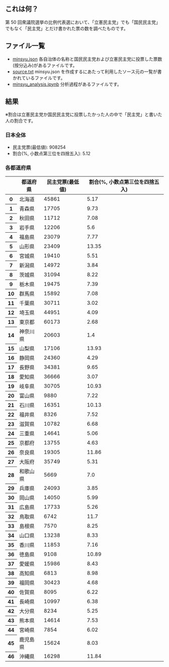 ## これは何？

第 50 回衆議院選挙の比例代表選において、「立憲民主党」でも「国民民主党」でもなく「民主党」とだけ書かれた票の数を調べたものです。

## ファイル一覧

- [minsyu.json](https://github.com/akahoshi1421/minsyu-analysis/blob/main/minsyu.json) 各自治体の名称と国民民主党および立憲民主党に投票した票数(按分込み)があるファイルです。
- [source.txt](https://github.com/akahoshi1421/minsyu-analysis/blob/main/source.txt) minsyu.json を作成するにあたって利用したソース元の一覧が書かれているファイルです。
- [minsyu_analysis.ipynb](https://github.com/akahoshi1421/minsyu-analysis/blob/main/minsyu_analysis.ipynb) 分析過程があるファイルです。

## 結果

※割合は立憲民主党か国民民主党に投票したかった人の中で「民主党」と書いた人の割合です。

### 日本全体

- 民主党票(最低値): 908254
- 割合(%, 小数点第三位を四捨五入): 5.12

### 各都道府県

<table>
  <thead>
    <tr>
      <th></th>
      <th>都道府県</th>
      <th>民主党票(最低値)</th>
      <th>割合(%, 小数点第三位を四捨五入)</th>
    </tr>
  </thead>
  <tbody>
    <tr>
      <th>0</th>
      <td>北海道</td>
      <td>45861</td>
      <td>5.17</td>
    </tr>
    <tr>
      <th>1</th>
      <td>青森県</td>
      <td>17705</td>
      <td>9.73</td>
    </tr>
    <tr>
      <th>2</th>
      <td>秋田県</td>
      <td>11712</td>
      <td>7.08</td>
    </tr>
    <tr>
      <th>3</th>
      <td>岩手県</td>
      <td>12206</td>
      <td>5.6</td>
    </tr>
    <tr>
      <th>4</th>
      <td>福島県</td>
      <td>23079</td>
      <td>7.77</td>
    </tr>
    <tr>
      <th>5</th>
      <td>山形県</td>
      <td>23409</td>
      <td>13.35</td>
    </tr>
    <tr>
      <th>6</th>
      <td>宮城県</td>
      <td>19410</td>
      <td>5.51</td>
    </tr>
    <tr>
      <th>7</th>
      <td>新潟県</td>
      <td>14972</td>
      <td>3.84</td>
    </tr>
    <tr>
      <th>8</th>
      <td>茨城県</td>
      <td>31094</td>
      <td>8.22</td>
    </tr>
    <tr>
      <th>9</th>
      <td>栃木県</td>
      <td>19475</td>
      <td>7.39</td>
    </tr>
    <tr>
      <th>10</th>
      <td>群馬県</td>
      <td>15892</td>
      <td>7.08</td>
    </tr>
    <tr>
      <th>11</th>
      <td>千葉県</td>
      <td>30711</td>
      <td>3.02</td>
    </tr>
    <tr>
      <th>12</th>
      <td>埼玉県</td>
      <td>44951</td>
      <td>4.09</td>
    </tr>
    <tr>
      <th>13</th>
      <td>東京都</td>
      <td>60173</td>
      <td>2.68</td>
    </tr>
    <tr>
      <th>14</th>
      <td>神奈川県</td>
      <td>20603</td>
      <td>1.4</td>
    </tr>
    <tr>
      <th>15</th>
      <td>山梨県</td>
      <td>17106</td>
      <td>13.93</td>
    </tr>
    <tr>
      <th>16</th>
      <td>静岡県</td>
      <td>24360</td>
      <td>4.29</td>
    </tr>
    <tr>
      <th>17</th>
      <td>長野県</td>
      <td>34381</td>
      <td>9.65</td>
    </tr>
    <tr>
      <th>18</th>
      <td>愛知県</td>
      <td>36666</td>
      <td>3.07</td>
    </tr>
    <tr>
      <th>19</th>
      <td>岐阜県</td>
      <td>30705</td>
      <td>10.93</td>
    </tr>
    <tr>
      <th>20</th>
      <td>富山県</td>
      <td>9880</td>
      <td>7.22</td>
    </tr>
    <tr>
      <th>21</th>
      <td>石川県</td>
      <td>16351</td>
      <td>10.13</td>
    </tr>
    <tr>
      <th>22</th>
      <td>福井県</td>
      <td>8326</td>
      <td>7.52</td>
    </tr>
    <tr>
      <th>23</th>
      <td>滋賀県</td>
      <td>10782</td>
      <td>6.68</td>
    </tr>
    <tr>
      <th>24</th>
      <td>三重県</td>
      <td>14641</td>
      <td>5.06</td>
    </tr>
    <tr>
      <th>25</th>
      <td>京都府</td>
      <td>13755</td>
      <td>4.63</td>
    </tr>
    <tr>
      <th>26</th>
      <td>奈良県</td>
      <td>19305</td>
      <td>11.86</td>
    </tr>
    <tr>
      <th>27</th>
      <td>大阪府</td>
      <td>35749</td>
      <td>5.31</td>
    </tr>
    <tr>
      <th>28</th>
      <td>和歌山県</td>
      <td>5669</td>
      <td>7.0</td>
    </tr>
    <tr>
      <th>29</th>
      <td>兵庫県</td>
      <td>24093</td>
      <td>3.85</td>
    </tr>
    <tr>
      <th>30</th>
      <td>岡山県</td>
      <td>14050</td>
      <td>5.99</td>
    </tr>
    <tr>
      <th>31</th>
      <td>広島県</td>
      <td>17733</td>
      <td>5.26</td>
    </tr>
    <tr>
      <th>32</th>
      <td>鳥取県</td>
      <td>6742</td>
      <td>11.7</td>
    </tr>
    <tr>
      <th>33</th>
      <td>島根県</td>
      <td>7570</td>
      <td>8.25</td>
    </tr>
    <tr>
      <th>34</th>
      <td>山口県</td>
      <td>13238</td>
      <td>8.33</td>
    </tr>
    <tr>
      <th>35</th>
      <td>香川県</td>
      <td>11853</td>
      <td>7.16</td>
    </tr>
    <tr>
      <th>36</th>
      <td>徳島県</td>
      <td>9108</td>
      <td>10.89</td>
    </tr>
    <tr>
      <th>37</th>
      <td>愛媛県</td>
      <td>15986</td>
      <td>8.43</td>
    </tr>
    <tr>
      <th>38</th>
      <td>高知県</td>
      <td>6813</td>
      <td>8.98</td>
    </tr>
    <tr>
      <th>39</th>
      <td>福岡県</td>
      <td>30423</td>
      <td>4.68</td>
    </tr>
    <tr>
      <th>40</th>
      <td>佐賀県</td>
      <td>8095</td>
      <td>6.22</td>
    </tr>
    <tr>
      <th>41</th>
      <td>長崎県</td>
      <td>10997</td>
      <td>6.38</td>
    </tr>
    <tr>
      <th>42</th>
      <td>大分県</td>
      <td>8234</td>
      <td>5.25</td>
    </tr>
    <tr>
      <th>43</th>
      <td>熊本県</td>
      <td>14614</td>
      <td>7.53</td>
    </tr>
    <tr>
      <th>44</th>
      <td>宮崎県</td>
      <td>7854</td>
      <td>6.02</td>
    </tr>
    <tr>
      <th>45</th>
      <td>鹿児島県</td>
      <td>15624</td>
      <td>8.03</td>
    </tr>
    <tr>
      <th>46</th>
      <td>沖縄県</td>
      <td>16298</td>
      <td>11.84</td>
    </tr>
  </tbody>
</table>
